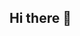 ## Hi there 👋

<!--
**edson710/edson710** is a ✨ _special_ ✨ repository because its `README.md` (this file) appears on your GitHub profile.


- 🔭 Atualmente estou trabalhando em [Fsw-Donalds](https://github.com/edson710/Fsw-Donalds)
- 🌱 Estou aprendendo TypeScript
- 💬 Pergunte-me sobre desenvolvimento web e programação em geral
- ⚡ Fato curioso: Adoro programação e tecnologia!

## Estatísticas do GitHub
<p align="center">
  <img src="https://github-readme-stats.vercel.app/api?username=edson710&show_icons=true&theme=tokyonight" alt="GitHub stats" width="49.5%"/>
  <img src="https://github-readme-stats.vercel.app/api/top-langs/?username=edson710&layout=compact&theme=tokyonight" alt="Top Langs" width="44.5%"/>
</p>

## Linguagens que mais uso
<p align="left">
  <img src="https://cdn.jsdelivr.net/gh/devicons/devicon/icons/typescript/typescript-original.svg" alt="TypeScript" width="40" height="40"/>
  <img src="https://cdn.jsdelivr.net/gh/devicons/devicon/icons/css3/css3-original.svg" alt="CSS" width="40" height="40"/>
  <img src="https://cdn.jsdelivr.net/gh/devicons/devicon/icons/javascript/javascript-original.svg" alt="JavaScript" width="40" height="40"/>
</p>

## Contate-me

<p align="left">
  <a href="https://www.linkedin.com/in/edson-nonato-da-silva-a5386949/" target="_blank">
    <img src="https://img.shields.io/badge/LinkedIn-0077B5?style=for-the-badge&logo=linkedin&logoColor=white" alt="LinkedIn"/>
  </a>
  <a href="mailto:edson0195@gmail.com" target="_blank">
    <img src="https://img.shields.io/badge/Gmail-D14836?style=for-the-badge&logo=gmail&logoColor=white" alt="Gmail"/>
  </a>
  <a href="https://wa.me/31987242336" target="_blank">
    <img src="https://img.shields.io/badge/WhatsApp-25D366?style=for-the-badge&logo=whatsapp&logoColor=white" alt="WhatsApp"/>
  </a>
  <a href="https://discord.com/users/edsonnon" target="_blank">
  <img src="https://img.shields.io/badge/Discord-7289DA?style=for-the-badge&logo=discord&logoColor=white" alt="Discord"/>
</a>
</p>

## Um pouco de diversão!

![GIF de Programação](https://media.giphy.com/media/LmNwrBhejkK9EFP504/giphy.gif)  ![GIF de Programação](https://media.giphy.com/media/QNFhOolVeCzPQ2Mx85/giphy.gif?cid=790b76117q27w3atddmzuk9rm2zjb9dspwri47w0bmbzdjl3&ep=v1_gifs_search&rid=giphy.gif&ct=g)
